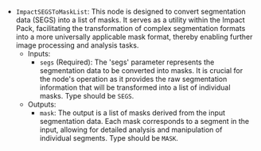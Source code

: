 - `ImpactSEGSToMaskList`: This node is designed to convert segmentation data (SEGS) into a list of masks. It serves as a utility within the Impact Pack, facilitating the transformation of complex segmentation formats into a more universally applicable mask format, thereby enabling further image processing and analysis tasks.
    - Inputs:
        - `segs` (Required): The 'segs' parameter represents the segmentation data to be converted into masks. It is crucial for the node's operation as it provides the raw segmentation information that will be transformed into a list of individual masks. Type should be `SEGS`.
    - Outputs:
        - `mask`: The output is a list of masks derived from the input segmentation data. Each mask corresponds to a segment in the input, allowing for detailed analysis and manipulation of individual segments. Type should be `MASK`.
